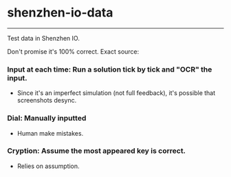 # shenzhen-io-data

---

Test data in Shenzhen IO.

Don't promise it's 100% correct. Exact source:

### Input at each time: Run a solution tick by tick and "OCR" the input. 

* Since it's an imperfect simulation (not full feedback), it's possible that screenshots desync.

### Dial: Manually inputted

* Human make mistakes.

### Cryption: Assume the most appeared key is correct.

* Relies on assumption.
